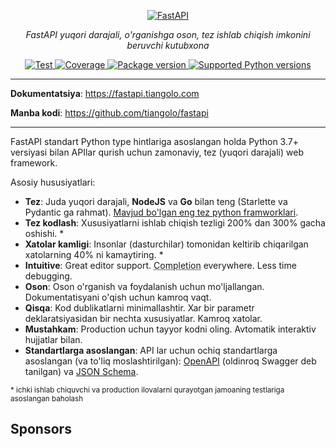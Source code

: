 <p align="center">
  <a href="https://fastapi.tiangolo.com"><img src="https://fastapi.tiangolo.com/img/logo-margin/logo-teal.png" alt="FastAPI"></a>
</p>
<p align="center">
    <em>FastAPI yuqori darajali, o'rganishga oson, tez ishlab chiqish imkonini beruvchi kutubxona</em>
</p>
<p align="center">
<a href="https://github.com/tiangolo/fastapi/actions?query=workflow%3ATest+event%3Apush+branch%3Amaster" target="_blank">
    <img src="https://github.com/tiangolo/fastapi/workflows/Test/badge.svg?event=push&branch=master" alt="Test">
</a>
<a href="https://coverage-badge.samuelcolvin.workers.dev/redirect/tiangolo/fastapi" target="_blank">
    <img src="https://coverage-badge.samuelcolvin.workers.dev/tiangolo/fastapi.svg" alt="Coverage">
</a>
<a href="https://pypi.org/project/fastapi" target="_blank">
    <img src="https://img.shields.io/pypi/v/fastapi?color=%2334D058&label=pypi%20package" alt="Package version">
</a>
<a href="https://pypi.org/project/fastapi" target="_blank">
    <img src="https://img.shields.io/pypi/pyversions/fastapi.svg?color=%2334D058" alt="Supported Python versions">
</a>
</p>

---

**Dokumentatsiya**: <a href="https://fastapi.tiangolo.com" target="_blank">https://fastapi.tiangolo.com</a>

**Manba kodi**: <a href="https://github.com/tiangolo/fastapi" target="_blank">https://github.com/tiangolo/fastapi</a>

---

FastAPI standart Python type hintlariga asoslangan holda Python 3.7+ versiyasi bilan APIlar qurish uchun zamonaviy, tez (yuqori darajali) web framework.

Asosiy hususiyatlari:

* **Tez**: Juda yuqori darajali, **NodeJS** va **Go** bilan teng (Starlette va Pydantic ga rahmat). [Mavjud bo'lgan eng tez python framworklari](#performance).
* **Tez kodlash**: Xususiyatlarni ishlab chiqish tezligi 200% dan 300% gacha oshishi. *
* **Xatolar kamligi**: Insonlar (dasturchilar) tomonidan keltirib chiqarilgan xatolarning 40% ni kamaytiring. *
* **Intuitive**: Great editor support. <abbr title="also known as auto-complete, autocompletion, IntelliSense">Completion</abbr> everywhere. Less time debugging.
* **Oson**: Oson o'rganish va foydalanish uchun mo'ljallangan. Dokumentatisyani o'qish uchun kamroq vaqt.
* **Qisqa**: Kod dublikatlarni minimallashtir. Xar bir parametr deklaratsiyasidan bir nechta xususiyatlar. Kamroq xatolar.
* **Mustahkam**: Production uchun tayyor kodni oling. Avtomatik interaktiv hujjatlar bilan.
* **Standartlarga asoslangan**: API lar uchun ochiq standartlarga asoslangan (va to'liq moslashtirilgan): <a href="https://github.com/OAI/OpenAPI-Specification" class="external-link" target="_blank">OpenAPI</a> (oldinroq Swagger deb tanilgan) va <a href="https://json-schema.org/" class="external-link" target="_blank">JSON Schema</a>.

<small>* ichki ishlab chiquvchi va production ilovalarni qurayotgan  jamoaning testlariga asoslangan baholash</small>

## Sponsors
